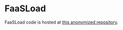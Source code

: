 # FaaSLoad

FaaSLoad code is hosted at [this anonymized
repository](https://anonymous.4open.science/r/be5b0b12-8255-4c10-984c-5060a43470fd/).

